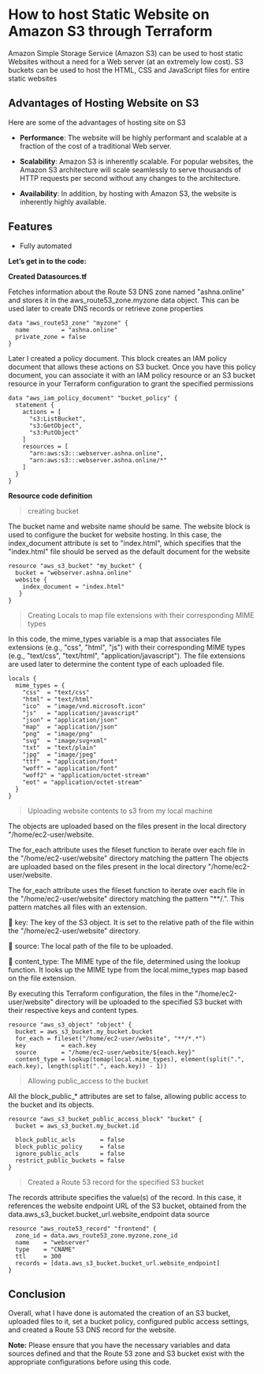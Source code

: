 # How to host Static Website on Amazon S3 through Terraform

Amazon Simple Storage Service (Amazon S3) can be used to host static Websites without a need for a Web server (at an extremely low cost). S3 buckets can be used to host the HTML, CSS and JavaScript files for entire static websites


## Advantages of Hosting Website on S3

Here are some of the advantages of hosting site on S3

* **Performance**: The website will be highly performant and scalable at a fraction of the cost of a traditional Web server.

* **Scalability**: Amazon S3 is inherently scalable. For popular websites, the Amazon S3 architecture will scale seamlessly to serve thousands of HTTP requests per second without any changes to the architecture.

* **Availability**: In addition, by hosting with Amazon S3, the website is inherently highly available.

## Features

* Fully automated

**Let’s get in to the code:**

**Created Datasources.tf**

Fetches information about the Route 53 DNS zone named "ashna.online" and stores it in the aws_route53_zone.myzone data object. This can be used later to create DNS records or retrieve zone properties

```
data "aws_route53_zone" "myzone" {
  name         = "ashna.online"
  private_zone = false
}
```
Later I created a policy document. This block creates an IAM policy document that allows these actions on S3 bucket. Once you have this policy document, you can associate it with an IAM policy resource or an S3 bucket resource in your Terraform configuration to grant the specified permissions

```
data "aws_iam_policy_document" "bucket_policy" {
  statement {
    actions = [
      "s3:ListBucket",
      "s3:GetObject",
      "s3:PutObject"
    ]
    resources = [
      "arn:aws:s3:::webserver.ashna.online",
      "arn:aws:s3:::webserver.ashna.online/*"
    ]
  }
}
```

**Resource code definition**

> creating bucket

The bucket name and website name should be same. The website block is used to configure the bucket for website hosting. In this case, the  index_document attribute is set to "index.html", which specifies that the "index.html" file should be served as the default document for the website

```
resource "aws_s3_bucket" "my_bucket" {
  bucket = "webserver.ashna.online"
  website {
    index_document = "index.html"
   }
}
```
> Creating Locals to map file extensions with their corresponding MIME types

In this code, the mime_types variable is a map that associates file extensions (e.g., "css", "html", "js") with their corresponding MIME types (e.g., "text/css", "text/html", "application/javascript"). The file extensions are used later to determine the content type of each uploaded file.

```
locals {
  mime_types = {
    "css"  = "text/css"
    "html" = "text/html"
    "ico"  = "image/vnd.microsoft.icon"
    "js"   = "application/javascript"
    "json" = "application/json"
    "map"  = "application/json"
    "png"  = "image/png"
    "svg"  = "image/svg+xml"
    "txt"  = "text/plain"
    "jpg"  = "image/jpeg"
    "ttf"  = "application/font"
    "woff" = "application/font"
    "woff2" = "application/octet-stream"
    "eot" = "application/octet-stream"
  }
}
```
> Uploading website contents to s3 from my local machine

The objects are uploaded based on the files present in the local directory "/home/ec2-user/website.

The for_each attribute uses the fileset function to iterate over each file in the "/home/ec2-user/website" directory matching the pattern  The objects are uploaded based on the files present in the local directory "/home/ec2-user/website.

The for_each attribute uses the fileset function to iterate over each file in the "/home/ec2-user/website" directory matching the pattern "**/.". This pattern matches all files with an extension.

	key: The key of the S3 object. It is set to the relative path of the file within the "/home/ec2-user/website" directory.

	source: The local path of the file to be uploaded.

	content_type: The MIME type of the file, determined using the lookup function. It looks up the MIME type from the local.mime_types map based on the file extension.

By executing this Terraform configuration, the files in the "/home/ec2-user/website" directory will be uploaded to the specified S3 bucket with their respective keys and content types.

```
resource "aws_s3_object" "object" {
  bucket = aws_s3_bucket.my_bucket.bucket 
  for_each = fileset("/home/ec2-user/website", "**/*.*") 
  key          = each.key
  source       = "/home/ec2-user/website/${each.key}"
  content_type = lookup(tomap(local.mime_types), element(split(".", each.key), length(split(".", each.key)) - 1))
```

> Allowing public_access to the bucket

All the block_public_* attributes are set to false, allowing public access to the bucket and its objects.

```
resource "aws_s3_bucket_public_access_block" "bucket" {
  bucket = aws_s3_bucket.my_bucket.id
 
  block_public_acls       = false
  block_public_policy     = false
  ignore_public_acls      = false
  restrict_public_buckets = false
}
```

> Created a Route 53 record for the specified S3 bucket

The records attribute specifies the value(s) of the record. In this case, it references the website endpoint URL of the S3 bucket, obtained from the data.aws_s3_bucket.bucket_url.website_endpoint data source

```
resource "aws_route53_record" "frontend" {
  zone_id = data.aws_route53_zone.myzone.zone_id
  name    = "webserver"
  type    = "CNAME"
  ttl     = 300
  records = [data.aws_s3_bucket.bucket_url.website_endpoint]
}
```
## Conclusion

Overall, what I have done is automated the creation of an S3 bucket, uploaded files to it, set a bucket policy, configured public access settings, and created a Route 53 DNS record for the website.

**Note:** Please ensure that you have the necessary variables and data sources defined and that the Route 53 zone and S3 bucket exist with the appropriate configurations before using this code.

